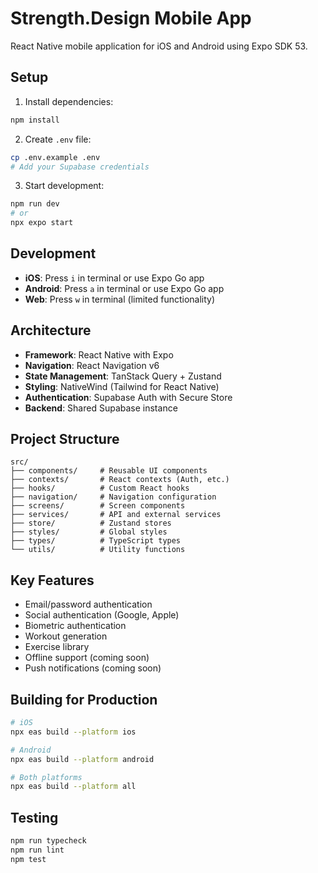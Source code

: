 # Strength.Design Mobile App

React Native mobile application for iOS and Android using Expo SDK 53.

## Setup

1. Install dependencies:
```bash
npm install
```

2. Create `.env` file:
```bash
cp .env.example .env
# Add your Supabase credentials
```

3. Start development:
```bash
npm run dev
# or
npx expo start
```

## Development

- **iOS**: Press `i` in terminal or use Expo Go app
- **Android**: Press `a` in terminal or use Expo Go app
- **Web**: Press `w` in terminal (limited functionality)

## Architecture

- **Framework**: React Native with Expo
- **Navigation**: React Navigation v6
- **State Management**: TanStack Query + Zustand
- **Styling**: NativeWind (Tailwind for React Native)
- **Authentication**: Supabase Auth with Secure Store
- **Backend**: Shared Supabase instance

## Project Structure

```
src/
├── components/     # Reusable UI components
├── contexts/       # React contexts (Auth, etc.)
├── hooks/          # Custom React hooks
├── navigation/     # Navigation configuration
├── screens/        # Screen components
├── services/       # API and external services
├── store/          # Zustand stores
├── styles/         # Global styles
├── types/          # TypeScript types
└── utils/          # Utility functions
```

## Key Features

- Email/password authentication
- Social authentication (Google, Apple)
- Biometric authentication
- Workout generation
- Exercise library
- Offline support (coming soon)
- Push notifications (coming soon)

## Building for Production

```bash
# iOS
npx eas build --platform ios

# Android
npx eas build --platform android

# Both platforms
npx eas build --platform all
```

## Testing

```bash
npm run typecheck
npm run lint
npm test
```